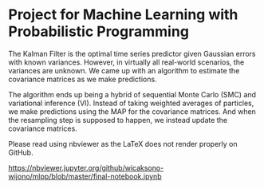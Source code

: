 # Project for Machine Learning with Probabilistic Programming

The Kalman Filter is the optimal time series predictor given Gaussian errors with known variances. However, in virtually all real-world scenarios, the variances are unknown. We came up with an algorithm to estimate the covariance matrices as we make predictions.

The algorithm ends up being a hybrid of sequential Monte Carlo (SMC) and variational inference (VI). Instead of taking weighted averages of particles, we make predictions using the MAP for the covariance matrices. And when the resampling step is supposed to happen, we instead update the covariance matrices.

Please read using nbviewer as the LaTeX does not render properly on GitHub.

https://nbviewer.jupyter.org/github/wicaksono-wijono/mlpp/blob/master/final-notebook.ipynb
